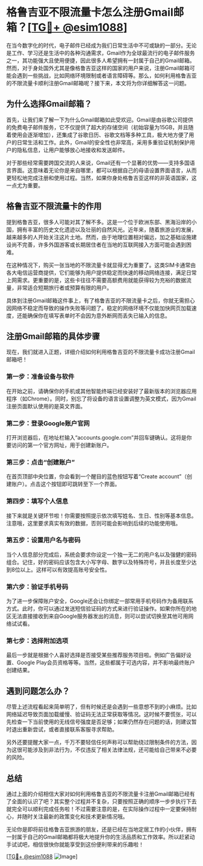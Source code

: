# 格鲁吉亚不限流量卡怎么注册Gmail邮箱？[[TG💪+ @esim1088](https://t.me/s/esim1088)]

在当今数字化的时代，电子邮件已经成为我们日常生活中不可或缺的一部分。无论是工作、学习还是生活中的各种沟通需求，Gmail作为全球最流行的电子邮件服务之一，其功能强大且使用便捷，因此很多人希望拥有一封属于自己的Gmail邮箱。然而，对于身处国外尤其是像格鲁吉亚这样的国家的用户来说，注册Gmail邮箱可能会遇到一些挑战，比如网络环境限制或者语言障碍等。那么，如何利用格鲁吉亚的不限流量卡顺利注册Gmail邮箱呢？接下来，本文将为你详细解答这一问题。

## 为什么选择Gmail邮箱？

首先，让我们来了解一下为什么Gmail邮箱如此受欢迎。Gmail是由谷歌公司提供的免费电子邮件服务，它不仅提供了超大的存储空间（初始容量为15GB，并且随着使用会逐渐增加），还集成了谷歌日历、谷歌文档等多种工具，极大地方便了用户的日常生活和工作。此外，Gmail的安全性也非常高，采用多重验证机制保护用户的隐私信息，让用户能够放心地接收和发送邮件。

对于那些经常需要跨国交流的人来说，Gmail还有一个显著的优势——支持多国语言界面。这意味着无论你是来自哪里，都可以根据自己的母语设置界面语言，从而更轻松地完成注册和使用过程。当然，如果你身处格鲁吉亚这样的非英语国家，这一点尤为重要。

## 格鲁吉亚不限流量卡的作用

提到格鲁吉亚，很多人可能对其了解不多。这是一个位于欧洲东部、黑海沿岸的小国，拥有丰富的历史文化遗迹以及壮丽的自然风光。近年来，随着旅游业的发展，越来越多的人开始关注这片土地。然而，由于地理位置相对偏远，加之基础设施建设尚不完善，许多外国游客或长期居住者在当地的互联网接入方面可能会遇到困难。

在这种情况下，购买一张当地的不限流量卡就显得尤为重要了。这类SIM卡通常由各大电信运营商提供，它们能够为用户提供稳定而快速的移动网络连接，满足日常上网需求。更重要的是，这些卡往往不需要高额费用就能获得较为充裕的数据流量，非常适合短期旅行者或预算有限的用户。

具体到注册Gmail邮箱这件事上，有了格鲁吉亚的不限流量卡之后，你就无需担心因网络不稳定而导致的操作失败等问题了。稳定的网络环境不仅能加快网页加载速度，还能确保你在填写表单时不会因为意外断网而丢失已输入的信息。

## 注册Gmail邮箱的具体步骤

现在，我们就进入正题，详细介绍如何利用格鲁吉亚的不限流量卡成功注册Gmail邮箱吧！

### 第一步：准备设备与软件

在开始之前，请确保你的手机或其他智能终端已经安装好了最新版本的浏览器应用程序（如Chrome）。同时，别忘了将设备的语言设置调整为英文模式，因为Gmail注册页面默认使用的是英文界面。

### 第二步：登录Google账户官网

打开浏览器后，在地址栏输入“accounts.google.com”并回车键确认。这将是你要访问的第一个官方网址，用于创建新账户。

### 第三步：点击“创建账户”

在首页顶部中央位置，你会看到一个醒目的蓝色按钮写着“Create account”（创建账户）。点击这个按钮即可跳转至下一个界面。

### 第四步：填写个人信息

接下来就是关键环节啦！你需要按照提示依次填写姓名、生日、性别等基本信息。注意哦，这里要求真实有效的数据，否则可能会影响到后续的功能使用哦。

### 第五步：设置用户名与密码

当个人信息部分完成后，系统会要求你设定一个独一无二的用户名以及强健的密码组合。记住，好的密码应该包含大小写字母、数字以及特殊符号，并且长度至少达到8位以上。这样可以有效提高账号安全性。

### 第六步：验证手机号码

为了进一步保障账户安全，Google还会让你绑定一部常用手机号码作为备用联系方式。此时，你可以通过发送短信验证码的方式来进行验证操作。如果你所在的地区无法直接接收到来自Google服务器发出的消息，则可以尝试切换至其他可用网络试试看。

### 第七步：选择附加选项

最后一步就是根据个人喜好选择是否接受某些推荐服务项目啦。例如广告偏好设置、Google Play会员资格等等。当然，这些都属于可选内容，并不影响最终账户创建结果。

## 遇到问题怎么办？

尽管上述流程看起来简单明了，但有时候还是会遇到一些意想不到的小麻烦。比如网络延迟导致页面加载缓慢、验证码无法正常获取等情况。这时候不要慌张，可以先检查一下当前使用的无线信号强度是否足够；如果仍然存在问题的话，则建议暂时退出重新尝试，或者直接联系客服寻求帮助。

另外还要提醒大家一点，千万不要轻信任何声称可以帮助绕过限制条件的方法，因为这很可能涉及到非法行为，不仅违反了相关法律法规，还可能给自己带来不必要的风险。

## 总结

通过上面的介绍相信大家对如何利用格鲁吉亚的不限流量卡注册Gmail邮箱已经有了全面的认识了吧？其实整个过程并不复杂，只要按照正确的顺序一步步执行下去就完全可以顺利完成任务啦！不过需要注意的是，在实际操作过程中一定要保持耐心，并随时关注最新的政策变化和技术更新情况哦。

无论你是即将前往格鲁吉亚旅游的朋友，还是已经在当地定居工作的小伙伴，拥有一封属于自己的Gmail邮箱都将极大地提升你的生活品质和工作效率。所以赶紧动手试试吧，相信很快你就能享受到这份便利带来的乐趣啦！

[[TG💪+ @esim1088](https://t.me/s/esim1088) ![Image](https://i.postimg.cc/4NQfJmqS/Snipaste-2025-05-13-00-14-12.png)]